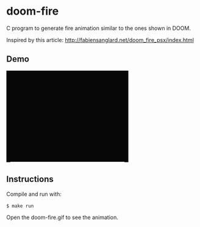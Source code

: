 
doom-fire
=========

C program to generate fire animation similar to the ones shown in DOOM.

Inspired by this article: http://fabiensanglard.net/doom_fire_psx/index.html

## Demo

![Demo](doom-fire.gif)

## Instructions

Compile and run with:

```sh
$ make run
```

Open the doom-fire.gif to see the animation.


